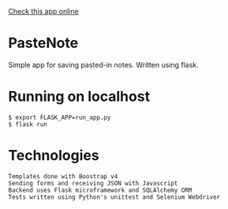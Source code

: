 [Check this app online](http://echelon133.usermd.net/)

# PasteNote
Simple app for saving pasted-in notes. Written using flask.

# Running on localhost
```
$ export FLASK_APP=run_app.py
$ flask run
```
# Technologies
    Templates done with Boostrap v4
    Sending forms and receiving JSON with Javascript
    Backend uses Flask microframework and SQLAlchemy ORM
    Tests written using Python's unittest and Selenium Webdriver


